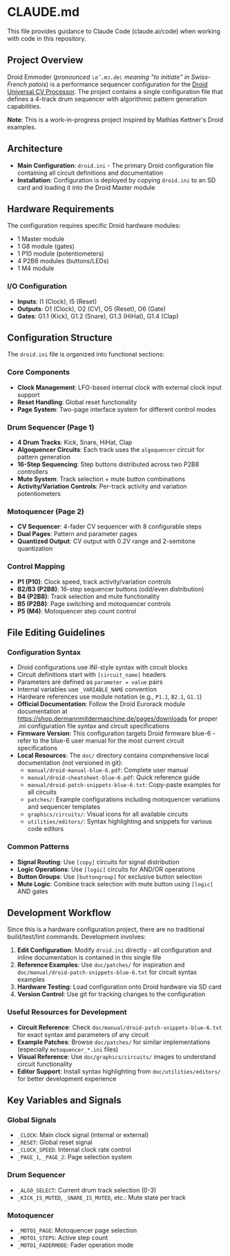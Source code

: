 # CLAUDE.md

This file provides guidance to Claude Code (claude.ai/code) when working with code in this repository.

## Project Overview

Droid Emmoder (_pronounced `\ɑ̃.mɔ.de\` meaning "to initiate" in Swiss-French patois_) is a performance sequencer configuration for the [Droid Universal CV Processor](https://shop.dermannmitdermaschine.de/pages/droid-universal-cv-processor). The project contains a single configuration file that defines a 4-track drum sequencer with algorithmic pattern generation capabilities.

**Note**: This is a work-in-progress project inspired by Mathias Kettner's Droid examples.

## Architecture

- **Main Configuration**: `droid.ini` - The primary Droid configuration file containing all circuit definitions and documentation
- **Installation**: Configuration is deployed by copying `droid.ini` to an SD card and loading it into the Droid Master module

## Hardware Requirements

The configuration requires specific Droid hardware modules:
- 1 Master module
- 1 G8 module (gates)
- 1 P10 module (potentiometers)
- 4 P2B8 modules (buttons/LEDs)
- 1 M4 module

### I/O Configuration
- **Inputs**: I1 (Clock), I5 (Reset)
- **Outputs**: O1 (Clock), O2 (CV), O5 (Reset), O6 (Gate)
- **Gates**: G1.1 (Kick), G1.2 (Snare), G1.3 (HiHat), G1.4 (Clap)

## Configuration Structure

The `droid.ini` file is organized into functional sections:

### Core Components
- **Clock Management**: LFO-based internal clock with external clock input support
- **Reset Handling**: Global reset functionality
- **Page System**: Two-page interface system for different control modes

### Drum Sequencer (Page 1)
- **4 Drum Tracks**: Kick, Snare, HiHat, Clap
- **Algoquencer Circuits**: Each track uses the `algoquencer` circuit for pattern generation
- **16-Step Sequencing**: Step buttons distributed across two P2B8 controllers
- **Mute System**: Track selection + mute button combinations
- **Activity/Variation Controls**: Per-track activity and variation potentiometers

### Motoquencer (Page 2)
- **CV Sequencer**: 4-fader CV sequencer with 8 configurable steps
- **Dual Pages**: Pattern and parameter pages
- **Quantized Output**: CV output with 0.2V range and 2-semitone quantization

### Control Mapping
- **P1 (P10)**: Clock speed, track activity/variation controls
- **B2/B3 (P2B8)**: 16-step sequencer buttons (odd/even distribution)
- **B4 (P2B8)**: Track selection and mute functionality
- **B5 (P2B8)**: Page switching and motoquencer controls
- **P5 (M4)**: Motoquencer step count control

## File Editing Guidelines

### Configuration Syntax
- Droid configurations use INI-style syntax with circuit blocks
- Circuit definitions start with `[circuit_name]` headers
- Parameters are defined as `parameter = value` pairs
- Internal variables use `_VARIABLE_NAME` convention
- Hardware references use module notation (e.g., `P1.1`, `B2.1`, `G1.1`)
- **Official Documentation**: Follow the Droid Eurorack module documentation at https://shop.dermannmitdermaschine.de/pages/downloads for proper .ini configuration file syntax and circuit specifications
- **Firmware Version**: This configuration targets Droid firmware blue-6 - refer to the blue-6 user manual for the most current circuit specifications
- **Local Resources**: The `doc/` directory contains comprehensive local documentation (not versioned in git):
  - `manual/droid-manual-blue-6.pdf`: Complete user manual
  - `manual/droid-cheatsheet-blue-6.pdf`: Quick reference guide
  - `manual/droid-patch-snippets-blue-6.txt`: Copy-paste examples for all circuits
  - `patches/`: Example configurations including motoquencer variations and sequencer templates
  - `graphics/circuits/`: Visual icons for all available circuits
  - `utilities/editors/`: Syntax highlighting and snippets for various code editors

### Common Patterns
- **Signal Routing**: Use `[copy]` circuits for signal distribution
- **Logic Operations**: Use `[logic]` circuits for AND/OR operations
- **Button Groups**: Use `[buttongroup]` for exclusive button selection
- **Mute Logic**: Combine track selection with mute button using `[logic]` AND gates

## Development Workflow

Since this is a hardware configuration project, there are no traditional build/test/lint commands. Development involves:

1. **Edit Configuration**: Modify `droid.ini` directly - all configuration and inline documentation is contained in this single file
2. **Reference Examples**: Use `doc/patches/` for inspiration and `doc/manual/droid-patch-snippets-blue-6.txt` for circuit syntax examples
3. **Hardware Testing**: Load configuration onto Droid hardware via SD card
4. **Version Control**: Use git for tracking changes to the configuration

### Useful Resources for Development
- **Circuit Reference**: Check `doc/manual/droid-patch-snippets-blue-6.txt` for exact syntax and parameters of any circuit
- **Example Patches**: Browse `doc/patches/` for similar implementations (especially `motoquencer_*.ini` files)
- **Visual Reference**: Use `doc/graphics/circuits/` images to understand circuit functionality
- **Editor Support**: Install syntax highlighting from `doc/utilities/editors/` for better development experience

## Key Variables and Signals

### Global Signals
- `_CLOCK`: Main clock signal (internal or external)
- `_RESET`: Global reset signal
- `_CLOCK_SPEED`: Internal clock rate control
- `_PAGE_1`, `_PAGE_2`: Page selection system

### Drum Sequencer
- `_ALGO_SELECT`: Current drum track selection (0-3)
- `_KICK_IS_MUTED`, `_SNARE_IS_MUTED`, etc.: Mute state per track

### Motoquencer
- `_MOTO1_PAGE`: Motoquencer page selection
- `_MOTO1_STEPS`: Active step count
- `_MOTO1_FADERMODE`: Fader operation mode